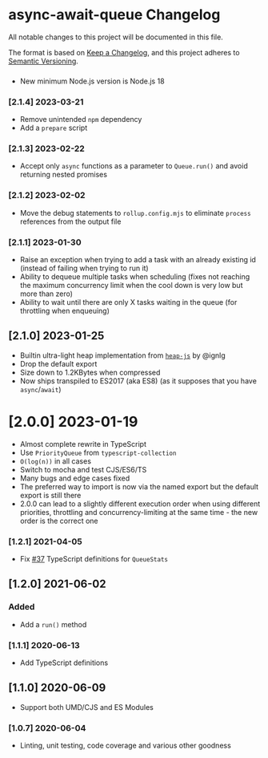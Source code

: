 # async-await-queue Changelog

All notable changes to this project will be documented in this file.

The format is based on [Keep a Changelog](https://keepachangelog.com/en/1.0.0/),
and this project adheres to [Semantic Versioning](https://semver.org/spec/v2.0.0.html).

###
- New minimum Node.js version is Node.js 18

### [2.1.4] 2023-03-21
- Remove unintended `npm` dependency
- Add a `prepare` script

### [2.1.3] 2023-02-22
- Accept only `async` functions as a parameter to `Queue.run()` and avoid returning nested promises

### [2.1.2] 2023-02-02
- Move the debug statements to `rollup.config.mjs` to eliminate `process` references from the output file

### [2.1.1] 2023-01-30
- Raise an exception when trying to add a task with an already existing id (instead of failing when trying to run it)
- Ability to dequeue multiple tasks when scheduling (fixes not reaching the maximum concurrency limit when the cool down is very low but more than zero)
- Ability to wait until there are only X tasks waiting in the queue (for throttling when enqueuing)

## [2.1.0] 2023-01-25
- Builtin ultra-light heap implementation from [`heap-js`](https://github.com/ignlg/heap-js) by @ignlg
- Drop the default export
- Size down to 1.2KBytes when compressed
- Now ships transpiled to ES2017 (aka ES8) (as it supposes that you have `async`/`await`)

# [2.0.0] 2023-01-19
- Almost complete rewrite in TypeScript
- Use `PriorityQueue` from `typescript-collection`
- `O(log(n))` in all cases
- Switch to mocha and test CJS/ES6/TS
- Many bugs and edge cases fixed
- The preferred way to import is now via the named export but the default export is still there
- 2.0.0 can lead to a slightly different execution order when using different priorities, throttling and concurrency-limiting at the same time - the new order is the correct one

### [1.2.1] 2021-04-05
 - Fix [#37](https://github.com/mmomtchev/Queue/issues/37) TypeScript definitions for `QueueStats`

## [1.2.0] 2021-06-02

### Added
 - Add a `run()` method

### [1.1.1] 2020-06-13

 - Add TypeScript definitions

## [1.1.0] 2020-06-09

 - Support both UMD/CJS and ES Modules

### [1.0.7] 2020-06-04

 - Linting, unit testing, code coverage and various other goodness
